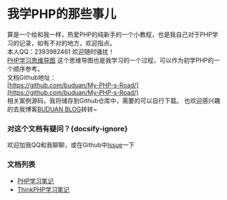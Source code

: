 # 我学PHP的那些事儿
算是一个给和我一样，热爱PHP的纯新手的一个小教程，也是我自己对于PHP学习的记录，如有不对的地方，欢迎指点。  
本人QQ：2393982461 欢迎随时骚扰！  
[PHP学习思维导图](https://mubu.com/doc/6sgyZcZnLg)
这个思维导图也是我学习的一个过程，可以作为初学PHP的一个顺序参考。  
文档Github地址：  
[https://github.com/buduan/My-PHP-s-Road/](https://github.com/buduan/My-PHP-s-Road/)  
相关案例源码，我将储存到Github仓库中，需要的可以自行下载。
也欢迎感兴趣的去我博客[BUDUAN BLOG](https://461blog.cn)转转~
### 对这个文档有疑问？{docsify-ignore}
欢迎加我QQ和我聊聊，或在Github中[Issue](https://github.com/buduan/My-PHP-s-Road/issues)一下  
### 文档列表
* [PHP学习笔记](http://php.docs.461blog.cn/#/php)
* [ThinkPHP学习笔记](http://php.docs.461blog.cn/#/thinkphp)
